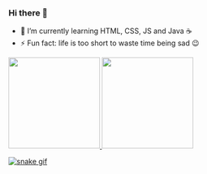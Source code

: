 ### Hi there 👋

- 🌱 I’m currently learning HTML, CSS, JS and Java ☕
- ⚡ Fun fact: life is too short to waste time being sad 😉

<div>
  <a href="https://github.com/joaogcastro">
  <img height="180em" src="https://github-readme-stats.vercel.app/api?username=joaogcastro&show_icons=true&theme=tokyonight">
  <img height="180em" src="https://github-readme-stats.vercel.app/api/top-langs/?username=joaogcastro&theme=tokyonight">
</div>

![snake gif](https://github.com/joaogcastro/joaogcastro/blob/output/github-contribution-grid-snake.svg)

  

